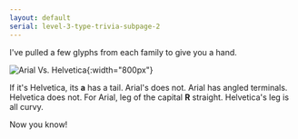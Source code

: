 ```yaml
---
layout: default
serial: level-3-type-trivia-subpage-2
---
```

I've pulled a few glyphs from each family to give you a hand.

![Arial Vs. Helvetica]({{site.url}}/svg/type-trivia/arial-vs-helvetica.svg "Arial Vs Helvetica"){:width="800px"}

If it's Helvetica, its **a** has a tail. Arial's does not. Arial has angled terminals. Helvetica does not. For Arial, leg of the capital **R** straight. Helvetica's leg is all curvy.

Now you know!
